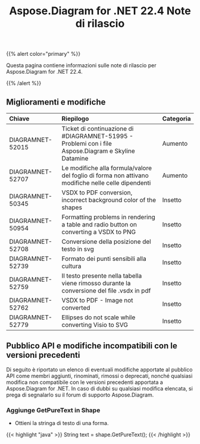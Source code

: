 ﻿---
title: Aspose.Diagram for .NET 22.4 Note di rilascio
type: docs
weight: 24
url: /it/net/aspose-diagram-for-net-22-4-release-notes/
---
{{% alert color="primary" %}} 

Questa pagina contiene informazioni sulle note di rilascio per Aspose.Diagram for .NET 22.4.

{{% /alert %}} 
## **Miglioramenti e modifiche**

|**Chiave**|**Riepilogo**|**Categoria**|
|:- |:- |:- |
|DIAGRAMNET-52015|Ticket di continuazione di #DIAGRAMNET-51995 - Problemi con i file Aspose.Diagram e Skyline Datamine|Aumento|
|DIAGRAMNET-52707|Le modifiche alla formula/valore del foglio di forma non attivano modifiche nelle celle dipendenti|Aumento|
|DIAGRAMNET-50345|VSDX to PDF conversion, incorrect background color of the shapes|Insetto|
|DIAGRAMNET-50954|Formatting problems in rendering a table and radio button on converting a VSDX to PNG|Insetto|
|DIAGRAMNET-52708|Conversione della posizione del testo in svg|Insetto|
|DIAGRAMNET-52739|Formato dei punti sensibili alla cultura|Insetto|
|DIAGRAMNET-52759|Il testo presente nella tabella viene rimosso durante la conversione del file .vsdx in pdf|Insetto|
|DIAGRAMNET-52762|VSDX to PDF - Image not converted|Insetto|
|DIAGRAMNET-52779|Ellipses do not scale while converting Visio to SVG|Insetto|

## **Pubblico API e modifiche incompatibili con le versioni precedenti**
Di seguito è riportato un elenco di eventuali modifiche apportate al pubblico API come membri aggiunti, rinominati, rimossi o deprecati, nonché qualsiasi modifica non compatibile con le versioni precedenti apportata a Aspose.Diagram for .NET. In caso di dubbi su qualsiasi modifica elencata, si prega di segnalarlo su il forum di supporto Aspose.Diagram.
### **Aggiunge GetPureText in Shape**
- Ottieni la stringa di testo di una forma.

{{< highlight "java" >}}
String text = shape.GetPureText();
{{< /highlight >}}

